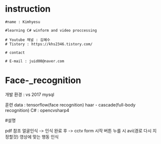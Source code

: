 # instruction

	#name : Kimhyesu
    
	#learning C# winform and video proccessing
	
	# Youtube 채널 : 김혜수
	# Tistory : https://khs2346.tistory.com/
	
	# contact
	
	# E-mail : juid00@naver.com


# Face-_recognition

개발 환경 : vs 2017 mysql

훈련 data : tensorflow(face recognition) haar - cascade(full-body recognition)
	C# : opencvsharp4
	
#설명

pdf 참조
얼굴인식  -> 인식 완료 후 -> cctv form 시작 버튼 누를 시 avi(경로 다시 지정할것) 영상에 맞는 행동 인식







